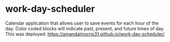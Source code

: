 # work-day-scheduler
Calendar application that allows user to save events for each hour of the day.  Color coded blocks will indicate past, present, and future times of day.  This was deployed: https://amandalmorris31.github.io/work-day-scheduler/
